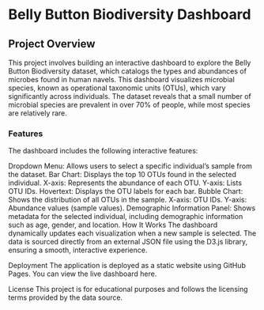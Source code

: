 # Belly Button Biodiversity Dashboard

## Project Overview
This project involves building an interactive dashboard to explore the Belly Button Biodiversity dataset, which catalogs the types and abundances of microbes found in human navels. This dashboard visualizes microbial species, known as operational taxonomic units (OTUs), which vary significantly across individuals. The dataset reveals that a small number of microbial species are prevalent in over 70% of people, while most species are relatively rare.

### Features
The dashboard includes the following interactive features:

Dropdown Menu: Allows users to select a specific individual’s sample from the dataset.
Bar Chart: Displays the top 10 OTUs found in the selected individual.
X-axis: Represents the abundance of each OTU.
Y-axis: Lists OTU IDs.
Hovertext: Displays the OTU labels for each bar.
Bubble Chart: Shows the distribution of all OTUs in the sample.
X-axis: OTU IDs.
Y-axis: Abundance values (sample values).
Demographic Information Panel: Shows metadata for the selected individual, including demographic information such as age, gender, and location.
How It Works
The dashboard dynamically updates each visualization when a new sample is selected. The data is sourced directly from an external JSON file using the D3.js library, ensuring a smooth, interactive experience.

Deployment
The application is deployed as a static website using GitHub Pages. You can view the live dashboard here.

License
This project is for educational purposes and follows the licensing terms provided by the data source.
